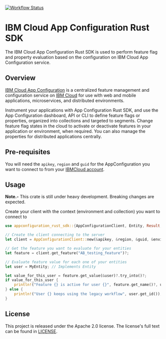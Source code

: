 [![Workflow Status](https://github.com/IBM/appconfiguration-rust-sdk/workflows/main/badge.svg)](https://github.com/IBM/appconfiguration-rust-sdk/actions?query=workflow%3A%22main%22)

# IBM Cloud App Configuration Rust SDK

The IBM Cloud App Configuration Rust SDK is used to perform feature flag and property
evaluation based on the configuration on IBM Cloud App Configuration service.

## Overview

[IBM Cloud App Configuration](https://cloud.ibm.com/docs/app-configuration) is a centralized
feature management and configuration service on [IBM Cloud](https://www.cloud.ibm.com) for
use with web and mobile applications, microservices, and distributed environments.

Instrument your applications with App Configuration Rust SDK, and use the App Configuration
dashboard, API or CLI to define feature flags or properties, organized into collections and
targeted to segments. Change feature flag states in the cloud to activate or deactivate features
in your application or environment, when required. You can also manage the properties for distributed
applications centrally.

## Pre-requisites

You will need the `apikey`, `region` and `guid` for the AppConfiguration you want to connect to
from your [IBMCloud account](https://cloud.ibm.com/).

## Usage

**Note.-** This crate is still under heavy development. Breaking changes are expected.

Create your client with the context (environment and collection) you want to connect to

```rust
use appconfiguration_rust_sdk::{AppConfigurationClient, Entity, Result, Value, Feature};

// Create the client connecting to the server
let client = AppConfigurationClient::new(&apikey, &region, &guid, &environment_id, &collection_id)?;

// Get the feature you want to evaluate for your entities
let feature = client.get_feature("AB_testing_feature")?;

// Evaluate feature value for each one of your entities
let user = MyEntity; // Implements Entity

let value_for_this_user = feature.get_value(&user)?.try_into()?;
if value_for_this_user {
    println!("Feature {} is active for user {}", feature.get_name()?, user.get_id());
} else {
    println!("User {} keeps using the legacy workflow", user.get_id());
}

```


## License

This project is released under the Apache 2.0 license. The license's full text can be found
in [LICENSE](./LICENSE).
